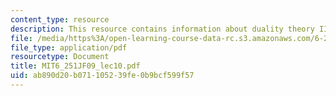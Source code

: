 ```yaml
---
content_type: resource
description: This resource contains information about duality theory II.
file: /media/https%3A/open-learning-course-data-rc.s3.amazonaws.com/6-251j-introduction-to-mathematical-programming-fall-2009/ab890d20b071105239fe0b9bcf599f57_MIT6_251JF09_lec10.pdf
file_type: application/pdf
resourcetype: Document
title: MIT6_251JF09_lec10.pdf
uid: ab890d20-b071-1052-39fe-0b9bcf599f57
---
```

